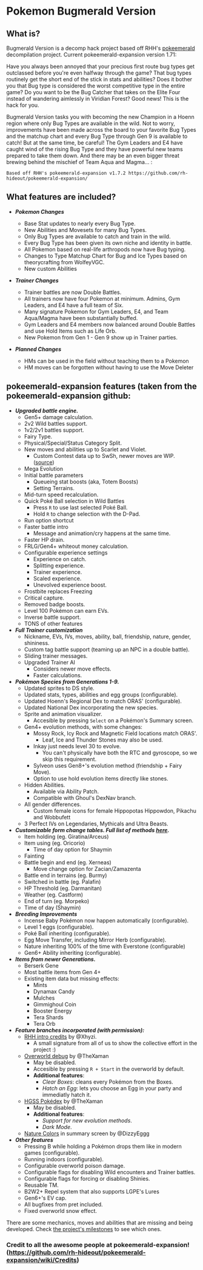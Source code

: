 # Pokemon Bugmerald Version

## What is?

Bugmerald Version is a decomp hack project based off RHH's [pokeemerald](https://github.com/rh-hideout/pokeemerald-expansion) decompilation project.
Current pokeemerald-expansion version 1.71: 

Have you always been annoyed that your precious first route bug types get outclassed before you're even halfway through the game? That bug types routinely get the short end of the stick in stats and abilities? Does it bother you that Bug type is considered the worst competitive type in the entire game? Do you want to be the Bug Catcher that takes on the Elite Four instead of wandering aimlessly in Viridian Forest? Good news! This is the hack for you.

Bugmerald Version tasks you with becoming the new Champion in a Hoenn region where only Bug Types are available in the wild. Not to worry, improvements have been made across the board to your favorite Bug Types and the matchup chart and every Bug Type through Gen 9 is available to catch! But at the same time, be careful! The Gym Leaders and E4 have caught wind of the rising Bug Type and they have powerful new teams prepared to take them down. And there may be an even bigger threat brewing behind the mischief of Team Aqua and Magma...
:
```
Based off RHH's pokeemerald-expansion v1.7.2 https://github.com/rh-hideout/pokeemerald-expansion/
```

## What features are included?
- ***Pokemon Changes***
    - Base Stat updates to nearly every Bug Type.
    - New Abilities and Movesets for many Bug Types.
	- Only Bug Types are available to catch and train in the wild.
	- Every Bug Type has been given its own niche and identity in battle.
	- All Pokemon based on real-life arthropods now have Bug typing.
    - Changes to Type Matchup Chart for Bug and Ice Types based on theorycrafting from WolfeyVGC.
	- New custom Abilities

- ***Trainer Changes***
	- Trainer battles are now Double Battles.
	- All trainers now have four Pokemon at minimum. Admins, Gym Leaders, and E4 have a full team of Six.
    - Many signature Pokemon for Gym Leaders, E4, and Team Aqua/Magma have been substantially buffed.
	- Gym Leaders and E4 members now balanced around Double Battles and use Hold Items such as Life Orb.
	- New Pokemon from Gen 1 - Gen 9 show up in Trainer parties.

- ***Planned Changes***
	- HMs can be used in the field without teaching them to a Pokemon
	- HM moves can be forgotten without having to use the Move Deleter


## pokeemerald-expansion features (taken from the pokeemerald-expansion github:
- ***Upgraded battle engine.***
    - Gen5+ damage calculation.
    - 2v2 Wild battles support.
    - 1v2/2v1 battles support.
    - Fairy Type.
    - Physical/Special/Status Category Split.
    - New moves and abilities up to Scarlet and Violet.
        - Custom Contest data up to SwSh, newer moves are WIP. ([source](https://pokemonurpg.com/info/contests/rse-move-list/))
    - Mega Evolution
    - Initial battle parameters
        - Queueing stat boosts (aka, Totem Boosts)
        - Setting Terrains.
    - Mid-turn speed recalculation.
    - Quick Poké Ball selection in Wild Battles
        - Press `R` to use last selected Poké Ball.
        - Hold `R` to change selection with the D-Pad.
    - Run option shortcut
    - Faster battle intro
        - Message and animation/cry happens at the same time.
    - Faster HP drain.
    - FRLG/Gen4+ whiteout money calculation.
    - Configurable experience settings
        - Experience on catch.
        - Splitting experience.
        - Trainer experience.
        - Scaled experience.
        - Unevolved experience boost.
    - Frostbite replaces Freezing
    - Critical capture.
    - Removed badge boosts.
    - Level 100 Pokémon can earn EVs.
    - Inverse battle support.
    - TONS of other features
- ***Full Trainer customization***
    - Nickname, EVs, IVs, moves, ability, ball, friendship, nature, gender, shininess.
    - Custom tag battle support (teaming up an NPC in a double battle).
    - Sliding trainer messages.
    - Upgraded Trainer AI
        - Considers newer move effects.
        - Faster calculations.
- ***Pokémon Species from Generations 1-9.***
    - Updated sprites to DS style.
    - Updated stats, types, abilities and egg groups (configurable).
    - Updated Hoenn's Regional Dex to match ORAS' (configurable).
    - Updated National Dex incorporating the new species.
    - Sprite and animation visualizer.
        - Accesible by pressing `Select` on a Pokémon's Summary screen.
    - Gen4+ evolution methods, with some changes:
        - Mossy Rock, Icy Rock and Magnetic Field locations match ORAS'.
            - Leaf, Ice and Thunder Stones may also be used.
        - Inkay just needs level 30 to evolve.
            - You can't physically have both the RTC and gyroscope, so we skip this requirement.
        - Sylveon uses Gen8+'s evolution method (friendship + Fairy Move).
        - Option to use hold evolution items directly like stones.
    - Hidden Abilities.
        - Available via Ability Patch.
        - Compatible with Ghoul's DexNav branch.
    - All gender differences.
        - Custom female icons for female Hippopotas Hippowdon, Pikachu and Wobbufett
    - 3 Perfect IVs on Legendaries, Mythicals and Ultra Beasts.
- ***Customizable form change tables. Full list of methods [here](/include/constants/form_change_types.h).***
    - Item holding (eg. Giratina/Arceus)
    - Item using (eg. Oricorio)
        - Time of day option for Shaymin
    - Fainting
    - Battle begin and end (eg. Xerneas)
        - Move change option for Zacian/Zamazenta
    - Battle end in terrains (eg. Burmy)
    - Switched in battle (eg. Palafin)
    - HP Threshold (eg. Darmanitan)
    - Weather (eg. Castform)
    - End of turn (eg. Morpeko)
    - Time of day (Shaymin)
- ***Breeding Improvements***
    - Incense Baby Pokémon now happen automatically (configurable).
    - Level 1 eggs (configurable).
    - Poké Ball inheriting (configurable).
    - Egg Move Transfer, including Mirror Herb (configurable).
    - Nature inheriting 100% of the time with Everstone (configurable)
    - Gen6+ Ability inheriting (configurable).
- ***Items from newer Generations.***
    - Berserk Gene
    - Most battle items from Gen 4+
    - Existing item data but missing effects:
        - Mints
        - Dynamax Candy
        - Mulches
        - Gimmighoul Coin
        - Booster Energy
        - Tera Shards
        - Tera Orb
- ***Feature branches incorporated (with permission):***
    - [RHH intro credits](https://github.com/Xhyzi/pokeemerald/tree/rhh-intro-credits) by @Xhyzi.
        - A small signature from all of us to show the collective effort in the project :)
    - [Overworld debug](https://github.com/TheXaman/pokeemerald/tree/tx_debug_system) by @TheXaman
        - May be disabled.
        - Accesible by pressing `R + Start` in the overworld by default.
        - **Additional features**:
            - *Clear Boxes*: cleans every Pokémon from the Boxes.
            - *Hatch an Egg*: lets you choose an Egg in your party and immediatly hatch it.
    - [HGSS Pokédex](https://github.com/TheXaman/pokeemerald/tree/tx_pokedexPlus_hgss) by @TheXaman
        - May be disabled.
        - **Additional features**:
            - *Support for new evolution methods*.
            - *Dark Mode*.
    - [Nature Colors](https://github.com/DizzyEggg/pokeemerald/tree/nature_color) in summary screen by @DizzyEggg
- ***Other features***
    - Pressing B while holding a Pokémon drops them like in modern games (configurable).
    - Running indoors (configurable).
    - Configurable overworld poison damage.
    - Configurable flags for disabling Wild encounters and Trainer battles.
    - Configurable flags for forcing or disabling Shinies.
    - Reusable TM.
    - B2W2+ Repel system that also supports LGPE's Lures
    - Gen6+'s EV cap.
    - All bugfixes from pret included.
    - Fixed overworld snow effect.

There are some mechanics, moves and abilities that are missing and being developed. Check [the project's milestones](https://github.com/rh-hideout/pokeemerald-expansion/milestones) to see which ones.

### Credit to all the awesome people at pokeemerald-expansion! (https://github.com/rh-hideout/pokeemerald-expansion/wiki/Credits) 